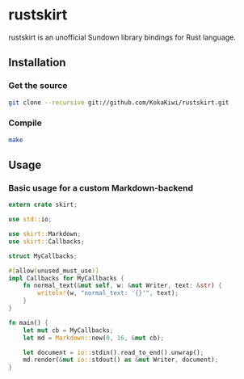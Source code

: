 rustskirt
=========

rustskirt is an unofficial Sundown library bindings for Rust language.

## Installation

### Get the source

~~~sh
git clone --recursive git://github.com/KokaKiwi/rustskirt.git
~~~

### Compile

~~~sh
make
~~~

## Usage

### Basic usage for a custom Markdown-backend

~~~rust
extern crate skirt;

use std::io;

use skirt::Markdown;
use skirt::Callbacks;

struct MyCallbacks;

#[allow(unused_must_use)]
impl Callbacks for MyCallbacks {
    fn normal_text(&mut self, w: &mut Writer, text: &str) {
        writeln!(w, "normal_text: '{}'", text);
    }
}

fn main() {
    let mut cb = MyCallbacks;
    let md = Markdown::new(0, 16, &mut cb);

    let document = io::stdin().read_to_end().unwrap();
    md.render(&mut io::stdout() as &mut Writer, document);
}
~~~
